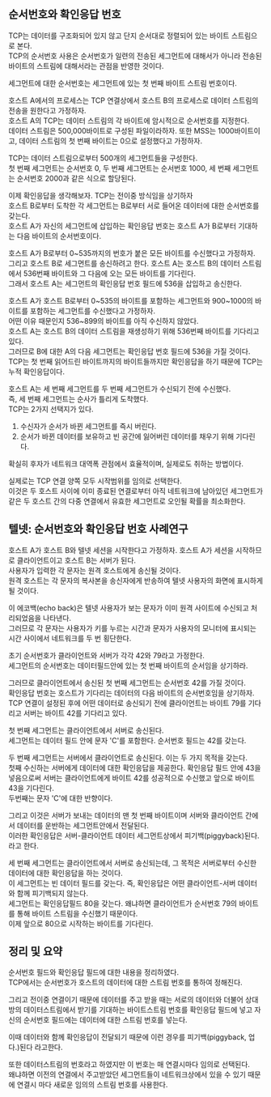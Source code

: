 ## 순서번호와 확인응답 번호

TCP는 데이터를 구조화되어 있지 않고 단지 순서대로 정렬되어 있는 바이트 스트림으로 본다.  
TCP의 순서번호 사용은 순서번호가 일련의 전송된 세그먼트에 대해서가 아니라 전송된 바이트의 스트림에 대해서라는 관점을 반영한 것이다.  

세그먼트에 대한 순서번호는 세그먼트에 있는 첫 번째 바이트 스트림 번호이다.  

호스트 A에서의 프로세스는 TCP 연결상에서 호스트 B의 프로세스로 데이터 스트림의 전송을 원한다고 가정하자.  
호스트 A의 TCP는 데이터 스트림의 각 바이트에 암시적으로 순서번호를 지정한다.  
데이터 스트림은 500,000바이트로 구성된 파일이라하자. 또한 MSS는 1000바이트이고, 데이터 스트림의 첫 번째 바이트는 0으로 설정했다고 가정하자.  

TCP는 데이터 스트림으로부터 500개의 세그먼트들을 구성한다.  
첫 번째 세그먼트는 순서번호 0, 두 번째 세그먼트는 순서번호 1000, 세 번째 세그먼트는 순서번호 2000과 같은 식으로 할당된다.  

이제 확인응답을 생각해보자. TCP는 전이중 방식임을 상기하자  
호스트 B로부터 도착한 각 세그먼트는 B로부터 서로 들어온 데이터에 대한 순서번호를 갖는다.  
호스트 A가 자신의 세그먼트에 삽입하는 확인응답 번호는 호스트 A가 B로부터 기대하는 다음 바이트의 순서번호이다.  

호스트 A가 B로부터 0~535까지의 번호가 붙은 모든 바이트를 수신했다고 가정하자. 그리고 호스트 B로 세그먼트를 송신하려고 한다. 호스트 A는 호스트 B의 데이터 스트림에서 536번째 바이트와 그 다음에 오는 모든 바이트를 기다린다.  
그래서 호스트 A는 세그먼트의 확인응답 번호 필드에 536을 삽입하고 송신한다.  

호스트 A가 호스트 B로부터 0~535의 바이트를 포함하는 세그먼트와 900~1000의 바이트를 포함하는 세그먼트를 수신했다고 가정하자.  
어떤 이유 때문인지 536~899의 바이트를 아직 수신하지 않았다.  
호스트 A는 호스트 B의 데이터 스트림을 재생성하기 위해 536번째 바이트를 기다리고 있다.  
그러므로 B에 대한 A의 다음 세그먼트는 확인응답 번호 필드에 536을 가질 것이다.  
TCP는 첫 번째 읽어드린 바이트까지의 바이트들까지만 확인응답을 하기 때문에 TCP는 누적 확인응답이다.  

호스트 A는 세 번째 세그먼트를 두 번째 세그먼트가 수신되기 전에 수신했다.  
즉, 세 번째 세그먼트는 순사가 틀리게 도착했다.  
TCP는 2가지 선택지가 있다.  
1. 수신자가 순서가 바뀐 세그먼트를 즉시 버린다.  
2. 순서가 바뀐 데이터를 보유하고 빈 공간에 잃어버린 데이터를 채우기 위해 기다린다.  

확실히 후자가 네트워크 대역폭 관점에서 효율적이며, 실제로도 취하는 방법이다.  

실제로는 TCP 연결 양쪽 모두 시작범위를 임의로 선택한다.  
이것은 두 호스트 사이에 이미 종료된 연결로부터 아직 네트워크에 남아있던 세그먼트가 같은 두 호스트 간의 다중 연결에서 유효한 세그먼트로 오인될 확률을 최소화한다.  

## 텔넷: 순서번호와 확인응답 번호 사례연구

호스트 A가 호스트 B와 텔넷 세션을 시작한다고 가정하자. 호스트 A가 세션을 시작하므로 클라이언트이고 호스트 B는 서버가 된다.  
사용자가 입력한 각 문자는 원격 호스트에게 송신될 것이다.  
원격 호스트는 각 문자의 복사본을 송신자에게 반송하여 텔넷 사용자의 화면에 표시하게될 것이다.  

이 에코백(echo back)은 텔넷 사용자가 보는 문자가 이미 원격 사이트에 수신되고 처리되었음을 나타낸다.  
그러므로 각 문자는 사용자가 키를 누르는 시간과 문자가 사용자의 모니터에 표시되는 시간 사이에서 네트워크를 두 번 횡단한다.  

초기 순서번호가 클라이언트와 서버가 각각 42와 79라고 가정한다.  
세그먼트의 순서번호는 데이터필드안에 있는 첫 번째 바이트의 순서임을 상기하라. 

그러므로 클라이언트에서 송신된 첫 번째 세그먼트는 순서번호 42를 가질 것이다.  
확인응답 번호는 호스트가 기다리는 데이터의 다음 바이트의 순서번호임을 상기하자.  
TCP 연결이 설정된 후에 어떤 데이터로 송신되기 전에 클라이언트는 바이트 79를 기다리고 서버는 바이트 42를 기다리고 있다.  

첫 번째 세그먼트는 클라이언트에서 서버로 송신된다.  
세그먼트는 데이터 필드 안에 문자 'C'를 포함한다. 순서번호 필드는 42를 갖는다.  

두 번째 세그먼트는 서버에서 클라이언트로 송신된다. 이는 두 가지 목적을 갖는다.  
첫째 수신하는 서버에게 데이터에 대한 확인응답을 제공한다. 확인응답 필드 안에 43을 넣음으로써 서버는 클라이언트에게 바이트 42를 성공적으로 수신했고 앞으로 바이트 43을 기다린다.  
두번째는 문자 'C'에 대한 반향이다.  

그리고 이것은 서버가 보내는 데이터의 맨 첫 번째 바이트이며 서버와 클라이언트 간에서 데이터를 운반하는 세그먼트안에서 전달된다.  
이러한 확인응답은 서버-클라이언트 데이터 세그먼트상에서 피기백(piggyback)된다. 라고 한다.  

세 번째 세그먼트는 클라이언트에서 서버로 송신되는데, 그 목적은 서버로부터 수신한 데이터에 대한 확인응답을 하는 것이다.  
이 세그먼트는 빈 데이터 필드를 갖는다. 즉, 확인응답은 어떤 클라이언트-서버 데이터와 함께 피기백되지 않는다.  
세그먼트는 확인응답필드 80을 갖는다. 왜냐하면 클라이언트가 순서번호 79의 바이트를 통해 바이트 스트림을 수신했기 때문이다.  
이제 앞으로 80으로 시작하는 바이트를 기다린다.  


## 정리 및 요약


순서번호 필드와 확인응답 필드에 대한 내용을 정리하였다.  
TCP에서는 순서번호가 호스트의 데이터에 대한 스트림 번호를 통하여 정해진다.  

그리고 전이중 연결이기 때문에 데이터를 주고 받을 때는 서로의 데이터와 더불어 상대방의 데이터스트림에서 받기를 기대하는 바이트스트림 번호를 확인응답 필드에 넣고 자신의 순서번호 필드에는 데이터에 대한 스트림 번호를 넣는다.  

이때 데이터와 함께 확인응답이 전달되기 때문에 이런 경우를 피기백(piggyback, 업다.)된다 라고한다.  

또한 데이터스트림의 번호라고 하였지만 이 번호는 매 연결시마다 임의로 선택된다.  
왜냐하면 이전의 연결에서 주고받았던 세그먼트들이 네트워크상에서 있을 수 있기 때문에 연결시 마다 새로운 임의의 스트림 번호를 사용한다.  



